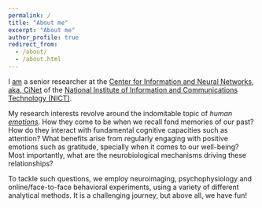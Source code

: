 ```yaml
---
permalink: /
title: "About me"
excerpt: "About me"
author_profile: true
redirect_from: 
  - /about/
  - /about.html
---
```


I <a href = "https://cinet.jp/english/people/2014459/">am</a> a senior
researcher at the <a href = "https://cinet.jp/english/">Center for
Information and Neural Networks, aka, CiNet</a> of the <a
href="http://www.nict.go.jp/en/index.html">National Institute of
Information and Communications Technology (NICT)</a>.

<p> My research interests revolve around the indomitable topic of
<i>human <a
href="https://plato.stanford.edu/entries/emotion/">emotions</a></i>. How
they come to be when we recall fond memories of our past? How do they
interact with fundamental cognitive capacities such as attention? What
benefits arise from regularly engaging with positive emotions such as
gratitude, specially when it comes to our well-being? Most
importantly, what are the neurobiological mechanisms driving these
relationships?

<p> To tackle such questions, we employ neuroimaging, psychophysiology
and online/face-to-face behavioral experiments, using a variety of different analytical methods. It is a challenging
journey, but above all, we have fun!